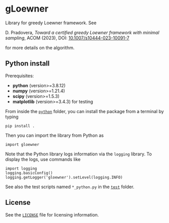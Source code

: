 # gLoewner
Library for greedy Loewner framework. See

D. Pradovera, _Toward a certified greedy Loewner framework with minimal sampling_, ACOM (2023), DOI: [10.1007/s10444-023-10091-7](https://doi.org/10.1007/s10444-023-10091-7)

for more details on the algorithm.

## Python install
Prerequisites:
* **python** (version>=3.8.12)
* **numpy** (version>=1.21.4)
* **scipy** (version>=1.5.3)
* **matplotlib** (version>=3.4.3) for testing

From inside the [`python`](python) folder, you can install the package from a terminal by typing
```
pip install .
```

Then you can import the library from Python as
```
import gloewner
```

Note that the Python library logs information via the `logging` library. To display the logs, use commands like
```
import logging
logging.basicConfig()
logging.getLogger('gloewner').setLevel(logging.INFO)
```
See also the test scripts named `*_python.py` in the [`test`](test) folder.

## License
See the [`LICENSE`](LICENSE) file for licensing information.